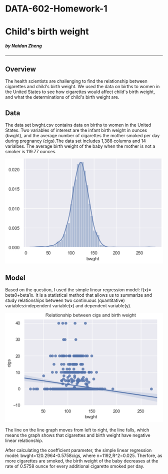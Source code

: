 # DATA-602-Homework-1
# Child's birth weight
#####    by Naidan Zheng


---

## Overview
The health scientists are challenging to find the relationship between cigarettes and child's birth weight. We used the data on births to women in the United States to see how cigarettes would affect child's birth weight, and what the determinations of child's birth weight are.


## Data
The data set bwght.csv contains data on births to women in the United States. Two variables of interest are the infant birth weight in ounces (bwght), and the average number of cigarettes the mother smoked per day during pregnancy (cigs).The data set includes 1,388 columns and 14 varialbes. The average birth weight of the baby when the mother is not a smoker is 119.77 ounces.

![bwght.png](https://github.com/Naidanzheng/DATA-602-Homework-1/blob/master/bwght.png)

## Model
Based on the question, I used the simple linear regression model: f(x)= beta0+beta1x. It is a statistical method that allows us to summarize and study relationships between two continuous (quantitative) variables:independent variable(x) and dependent variable(y).

![cigs.png](https://github.com/Naidanzheng/DATA-602-Homework-1/blob/master/cigs.png)

The line on the line graph moves from left to right, the line falls, which means the graph shows that cigarettes and birth weight have negative linear relationship.

After calculating the coefficient parameter, the simple linear regression model: bwght=120.2964-0.5758cigs, where n=1192,R^2=0.025.
Therfore, as more cigarettes are smoked, the birth weight of the baby decreases at the rate of 0.5758 ounce for every additional cigarette smoked per day.

